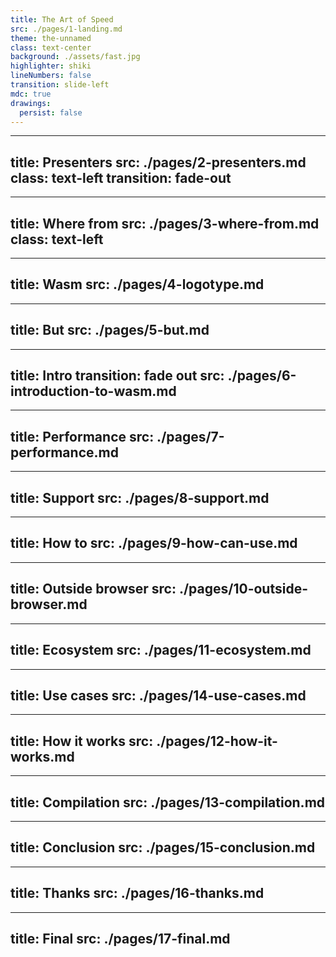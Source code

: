 ```yaml
---
title: The Art of Speed
src: ./pages/1-landing.md
theme: the-unnamed
class: text-center
background: ./assets/fast.jpg
highlighter: shiki
lineNumbers: false
transition: slide-left
mdc: true
drawings:
  persist: false
---
```


---
title: Presenters
src: ./pages/2-presenters.md
class: text-left
transition: fade-out
---

---
title: Where from
src: ./pages/3-where-from.md
class: text-left
---

---
title: Wasm
src: ./pages/4-logotype.md
---

---
title: But
src: ./pages/5-but.md
---

---
title: Intro
transition: fade out
src: ./pages/6-introduction-to-wasm.md
---

---
title: Performance
src: ./pages/7-performance.md
---

---
title: Support
src: ./pages/8-support.md
---

---
title: How to
src: ./pages/9-how-can-use.md
---

---
title: Outside browser
src: ./pages/10-outside-browser.md
---

---
title: Ecosystem
src: ./pages/11-ecosystem.md
---

---
title: Use cases
src: ./pages/14-use-cases.md
---

---
title: How it works
src: ./pages/12-how-it-works.md
---

---
title: Compilation
src: ./pages/13-compilation.md
---

---
title: Conclusion
src: ./pages/15-conclusion.md
---

---
title: Thanks
src: ./pages/16-thanks.md
---

---
title: Final
src: ./pages/17-final.md
---
